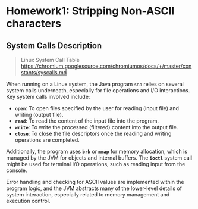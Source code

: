 # Homework1: Stripping Non-ASCII characters

## System Calls Description

> Linux System Call Table
> https://chromium.googlesource.com/chromiumos/docs/+/master/constants/syscalls.md

When running on a Linux system, the Java program `sna` relies on several system calls underneath, especially for file operations and I/O interactions. Key system calls involved include:

- **`open`**: To open files specified by the user for reading (input file) and writing (output file).
- **`read`**: To read the content of the input file into the program.
- **`write`**: To write the processed (filtered) content into the output file.
- **`close`**: To close the file descriptors once the reading and writing operations are completed.

Additionally, the program uses **`brk`** or **`mmap`** for memory allocation, which is managed by the JVM for objects and internal buffers. The **`ioctl`** system call might be used for terminal I/O operations, such as reading input from the console.

Error handling and checking for ASCII values are implemented within the program logic, and the JVM abstracts many of the lower-level details of system interaction, especially related to memory management and execution control.
